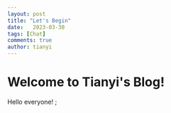 ```yaml
---
layout: post
title: "Let's Begin"
date:   2023-03-30
tags: [Chat]
comments: true
author: tianyi
---
```


# Welcome to Tianyi's Blog!

Hello everyone!
;
